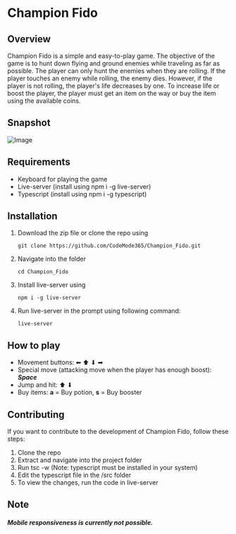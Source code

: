 # Champion Fido

## Overview
Champion Fido is a simple and easy-to-play game. The objective of the game is to hunt down flying and ground enemies while traveling as far as possible. The player can only hunt the enemies when they are rolling. If the player touches an enemy while rolling, the enemy dies. However, if the player is not rolling, the player's life decreases by one. To increase life or boost the player, the player must get an item on the way or buy the item using the available coins.

## Snapshot
![Image](https://i.postimg.cc/52NgNbv4/Screenshot-38.png)

## Requirements
* Keyboard for playing the game
* Live-server (install using npm i -g live-server)
* Typescript (install using npm i -g typescript)

## Installation
1. Download the zip file or clone the repo using 
    ```
    git clone https://github.com/CodeMode365/Champion_Fido.git
    ```
1. Navigate into the folder
    ```
    cd Champion_Fido
    ```
1. Install live-server using
    ```
    npm i -g live-server
    ```
1. Run live-server in the prompt using following command:
    ```
    live-server
    ```

## How to play

* Movement buttons: ⬅ ⬆ ⬇ ➡
* Special move (attacking move when the player has enough boost): ***Space***
* Jump and hit: ⬆ ⬇
* Buy items: **a** = Buy potion, **s** = Buy booster

## Contributing
If you want to contribute to the development of Champion Fido, follow these steps:

1. Clone the repo
1. Extract and navigate into the project folder
1. Run tsc -w (Note: typescript must be installed in your system)
1. Edit the typescript file in the /src folder
1. To view the changes, run the code in live-server

## Note
#### *Mobile responsiveness is currently not possible.*
